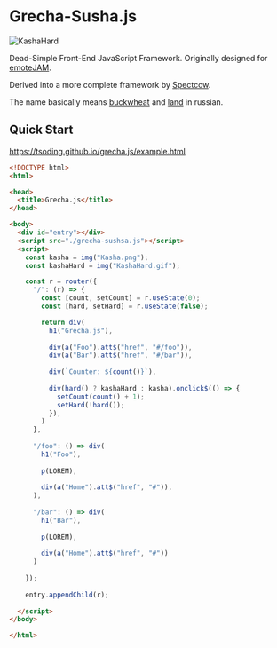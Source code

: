 # Grecha-Susha.js

![KashaHard](KashaHard.gif)

Dead-Simple Front-End JavaScript Framework. 
Originally designed for [emoteJAM](https://github.com/tsoding/emoteJAM).

Derived into a more complete framework by [Spectcow](https://spcfork.replit.app).

The name basically means [buckwheat](https://en.wikipedia.org/wiki/Buckwheat) and [land](https://en.wikipedia.org/wiki/land) in russian.


## Quick Start

https://tsoding.github.io/grecha.js/example.html

```html
<!DOCTYPE html>
<html>

<head>
  <title>Grecha.js</title>
</head>

<body>
  <div id="entry"></div>
  <script src="./grecha-sushsa.js"></script>
  <script>
    const kasha = img("Kasha.png");
    const kashaHard = img("KashaHard.gif");

    const r = router({
      "/": (r) => {
        const [count, setCount] = r.useState(0);
        const [hard, setHard] = r.useState(false);

        return div(
          h1("Grecha.js"),
          
          div(a("Foo").att$("href", "#/foo")),
          div(a("Bar").att$("href", "#/bar")),
          
          div(`Counter: ${count()}`),
          
          div(hard() ? kashaHard : kasha).onclick$(() => {
            setCount(count() + 1);
            setHard(!hard());
          }),
        )
      },
      
      "/foo": () => div(
        h1("Foo"),
        
        p(LOREM),
        
        div(a("Home").att$("href", "#")),
      ),
      
      "/bar": () => div(
        h1("Bar"),
        
        p(LOREM),
        
        div(a("Home").att$("href", "#"))
      )
      
    });
    
    entry.appendChild(r);
    
  </script>
</body>

</html>
```
